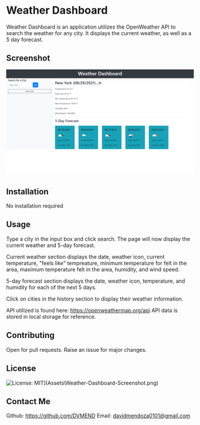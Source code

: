 # Weather Dashboard

Weather Dashboard is an application utilizes the OpenWeather API to search the weather for any city. It displays the current weather, as well as a 5 day forecast. 

## Screenshot

![Weather-Dashboard-Screenshot](Assets\Weather-Dashboard-Screenshot.png)

## Installation 

No installation required

## Usage

Type a city in the input box and click search. The page will now display the current weather and 5-day forecast.

Current weather section displays the date, weather icon, current temperature, "feels like" tempreature, minimum temperature for felt in the area, maximum temperature felt in the area, humidity, and wind speed. 

5-day forecast section displays the date, weather icon, temperature, and humidity for each of the next 5 days. 

Click on cities in the history section to display their weather information.

API utilized is found here:  https://openweathermap.org/api
API data is stored in local storage for reference. 

## Contributing
Open for pull requests. Raise an issue for major changes. 

## License
![License: MIT](https://img.shields.io/badge/License-MIT-yellow.svg)](Assets\Weather-Dashboard-Screenshot.png)

## Contact Me
Github: https://github.com/DVMEND
Email: davidmendoza0101@gmail.com